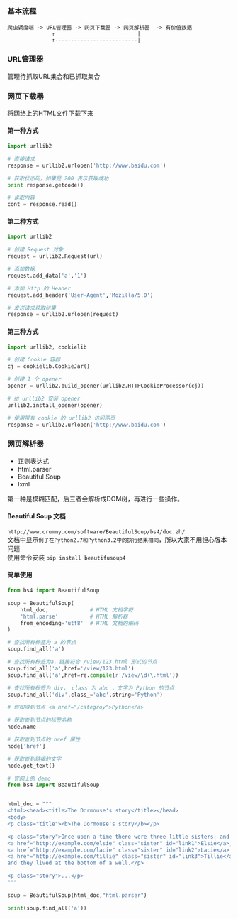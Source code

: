 ### 基本流程

```
爬虫调度端 -> URL管理器 -> 网页下载器 -> 网页解析器  -> 有价值数据
              ↑                          |
              ↑--------------------------|
```


### URL管理器  
管理待抓取URL集合和已抓取集合

### 网页下载器
将网络上的HTML文件下载下来

#### 第一种方式
```python
import urllib2

# 直接请求
response = urllib2.urlopen('http://www.baidu.com')

# 获取状态码，如果是 200 表示获取成功
print response.getcode()

# 读取内容
cont = response.read()
```

#### 第二种方式
```python
import urllib2

# 创建 Request 对象
request = urllib2.Request(url)

# 添加数据
request.add_data('a','1')

# 添加 Http 的 Header
request.add_header('User-Agent','Mozilla/5.0')

# 发送请求获取结果
response = urllib2.urlopen(request)

```

#### 第三种方式
```python
import urllib2, cookielib

# 创建 Cookie 容器
cj = cookielib.CookieJar()

# 创建 1 个 opener
opener = urllib2.build_opener(urllib2.HTTPCookieProcessor(cj))

# 给 urllib2 安装 opener
urllib2.install_opener(opener)

# 使用带有 cookie 的 urllib2 访问网页
response = urllib2.urlopen('http://www.baidu.com')

```

### 网页解析器
* 正则表达式
* html.parser
* Beautiful Soup
* lxml

第一种是模糊匹配，后三者会解析成DOM树，再进行一些操作。  

#### Beautiful Soup 文档
`http://www.crummy.com/software/BeautifulSoup/bs4/doc.zh/`  
文档中显示`例子在Python2.7和Python3.2中的执行结果相同`，所以大家不用担心版本问题  
使用命令安装 `pip install beautifusoup4`  

#### 简单使用
```python
from bs4 import BeautifulSoup

soup = BeautifulSoup(
	html_doc,             # HTML 文档字符
	'html.parse'          # HTML 解析器
	from_encoding='utf8'  # HTML 文档的编码
)

# 查找所有标签为 a 的节点
soup.find_all('a')

# 查找所有标签为a，链接符合 /view/123.html 形式的节点
soup.find_all('a',href='/view/123.html')
soup.find_all('a',href=re.compile(r'/view/\d+\.html'))

# 查找所有标签为 div， class 为 abc ，文字为 Python 的节点
soup.find_all('div',class_='abc',string='Python')

# 假如得到节点 <a href="/categroy">Python</a>

# 获取查到节点的标签名称
node.name

# 获取查到节点的 href 属性
node['href']

# 获取查到链接的文字
node.get_text()
```

```python
# 官网上的 demo
from bs4 import BeautifulSoup


html_doc = """
<html><head><title>The Dormouse's story</title></head>
<body>
<p class="title"><b>The Dormouse's story</b></p>

<p class="story">Once upon a time there were three little sisters; and their names were
<a href="http://example.com/elsie" class="sister" id="link1">Elsie</a>,
<a href="http://example.com/lacie" class="sister" id="link2">Lacie</a> and
<a href="http://example.com/tillie" class="sister" id="link3">Tillie</a>;
and they lived at the bottom of a well.</p>

<p class="story">...</p>
"""

soup = BeautifulSoup(html_doc,"html.parser")

print(soup.find_all('a'))

```





